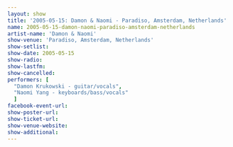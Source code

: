 ```yaml
---
layout: show
title: '2005-05-15: Damon & Naomi - Paradiso, Amsterdam, Netherlands'
name: 2005-05-15-damon-naomi-paradiso-amsterdam-netherlands
artist-name: 'Damon & Naomi'
show-venue: 'Paradiso, Amsterdam, Netherlands'
show-setlist: 
show-date: 2005-05-15
show-radio: 
show-lastfm: 
show-cancelled: 
performers: [
  "Damon Krukowski - guitar/vocals",
  "Naomi Yang - keyboards/bass/vocals"
  ]
facebook-event-url: 
show-poster-url: 
show-ticket-url: 
show-venue-website: 
show-additional: 
---
```


